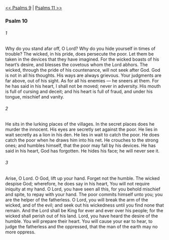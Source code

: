 [<< Psalms 9](Psalms%209)  |  [Psalms 11 >>](Psalms%2011)

### Psalm 10
###### 1
Why do you stand afar off, O Lord? Why do you hide yourself in times of trouble? The wicked, in his pride, does persecute the poor. Let them be taken in the devices that they have imagined. For the wicked boasts of his heart’s desire, and blesses the covetous whom the Lord abhors. The wicked, through the pride of his countenance, will not seek after God. God is not in all his thoughts. His ways are always grievous. Your judgments are far above, out of his sight. As for all his enemies — he sneers at them. For he has said in his heart, I shall not be moved; never in adversity. His mouth is full of cursing and deceit; and his heart is full of fraud, and under his tongue, mischief and vanity.

###### 2
He sits in the lurking places of the villages. In the secret places does he murder the innocent. His eyes are secretly set against the poor. He lies in wait secretly as a lion in his den. He lies in wait to catch the poor. He does catch the poor when he draws him into his net. He crouches to the strong ones; and humbles himself, that the poor may fall by his devices. He has said in his heart, God has forgotten. He hides his face; he will never see it.

###### 3
Arise, O Lord. O God, lift up your hand. Forget not the humble. The wicked despise God; wherefore, he does say in his heart, You will not require iniquity at my hand. O Lord, you have seen all this, for you behold mischief and spite, to repay with your hand. The poor commits himself unto you; you are the helper of the fatherless. O Lord, you will break the arm of the wicked, and of the evil; and seek out his wickedness until you find none that remain. And the Lord shall be King for ever and ever over his people; for the wicked shall perish out of his land. Lord, you have heard the desire of the humble. You will prepare their heart. You will cause your ear to hear, to judge the fatherless and the oppressed, that the man of the earth may no more oppress.